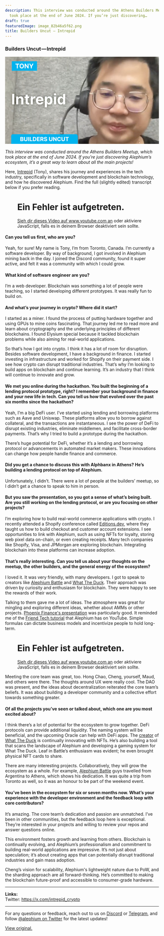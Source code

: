 ```yaml
---
description: This interview was conducted around the Athens Builders Meetup, which
  took place at the end of June 2024. If you’re just discovering…
draft: true
featuredImage: image_82b46a5f62.png
title: Builders Uncut — Intrepid
---
```


### Builders Uncut — Intrepid

![](image_82b46a5f62.png)

_This interview was conducted around the Athens Builders Meetup, which took place at the end of June 2024. If you’re just discovering Alephium’s ecosystem, it’s a great way to learn about all the main projects!_

Here, <a href="https://x.com/intrepid_crypto" class="markup--anchor markup--p-anchor" data-href="https://x.com/intrepid_crypto" rel="noopener" target="_blank">Intrepid</a> (Tony), shares his journey and experiences in the tech industry, specifically in software development and blockchain technology, and how he discovered Alephium. Find the full (slightly edited) transcript below if you prefer reading.

<figure id="af9a" class="graf graf--figure graf--iframe graf-after--p">

<h1 id="ein-fehler-ist-aufgetreten." class="message">Ein Fehler ist aufgetreten.</h1>
<a href="https://www.youtube.com/watch?v=dualwSuXKmQ" target="_blank">Sieh dir dieses Video auf www.youtube.com an</a> oder aktiviere JavaScript, falls es in deinem Browser deaktiviert sein sollte.
</figure>

#### Can you tell us first, who are you?

Yeah, for sure! My name is Tony, I’m from Toronto, Canada. I’m currently a software developer. By way of background, I got involved in Alephium mining back in the day. I joined the Discord community, found it super active, and felt it was a community with which I could grow.

#### What kind of software engineer are you?

I’m a web developer. Blockchain was something a lot of people were teaching, so I started developing different prototypes. It was really fun to build on.

#### And what’s your journey in crypto? Where did it start?

I started as a miner. I found the process of putting hardware together and using GPUs to mine coins fascinating. That journey led me to read more and learn about cryptography and the underlying principles of different blockchains. I found Elysium special because it tackled blockchain problems while also aiming for real-world applications.

So that’s how I got into crypto. I think it has a lot of room for disruption. Besides software development, I have a background in finance. I started investing in infrastructure and worked for Shopify on their payment side. I see how crypto can disrupt traditional industries. That’s why I’m looking to build apps on blockchain and continue learning. It’s an industry that I think will continue to innovate and grow.

#### We met you online during the hackathon. You built the beginning of a lending protocol prototype, right? I remember your background in finance and your new life in tech. Can you tell us how that evolved over the past six months since the hackathon?

Yeah, I’m a big DeFi user. I’ve started using lending and borrowing platforms such as Aave and Uniswap. These platforms allow you to borrow against collateral, and the transactions are instantaneous. I see the power of DeFi to disrupt existing industries, eliminate middlemen, and facilitate cross-border payments. That’s why I tried to build a prototype during the hackathon.

There’s huge potential for DeFi, whether it’s a lending and borrowing protocol or advancements in automated market makers. These innovations can change how people handle finance and commerce.

#### Did you get a chance to discuss this with Alphbanx in Athens? He’s building a lending protocol on top of Alephium.

Unfortunately, I didn’t. There were a lot of people at the builders’ meetup, so I didn’t get a chance to speak to him in person.

#### But you saw the presentation, so you got a sense of what’s being built. Are you still working on the lending protocol, or are you focusing on other projects?

I’m exploring how to build real-world commerce applications with crypto. I recently attended a Shopify conference called <a href="https://www.editions.dev/" class="markup--anchor markup--p-anchor" data-href="https://www.editions.dev/" rel="noopener" target="_blank">Editions.dev</a>, where they taught us how to build checkout and customer account extensions. I see opportunities to link with Alephium, such as using NFTs for loyalty, storing web pixel data on-chain, or even creating receipts. Many tech companies like Shopify, Visa, and JPMorgan are exploring blockchain. Integrating blockchain into these platforms can increase adoption.

#### That’s really interesting. Can you tell us about your thoughts on the meetup, the other builders, and the general energy of the ecosystem?

I loved it. It was very friendly, with many developers. I got to speak to creators like <a href="https://alephium-battle.vercel.app/" class="markup--anchor markup--p-anchor" data-href="https://alephium-battle.vercel.app/" rel="noopener" target="_blank">Alephium Battle</a> and <a href="https://theducklounge.com/#/" class="markup--anchor markup--p-anchor" data-href="https://theducklounge.com/#/" rel="noopener" target="_blank">What The Duck</a>. Their approach was driven by curiosity and enthusiasm for blockchain. They were happy to see the rewards of their work.

Talking to them gave me a lot of ideas. The atmosphere was great for mingling and exploring different ideas, whether about AMMs or other projects. <a href="https://youtu.be/jhzjXJjMDSk" class="markup--anchor markup--p-anchor" data-href="https://youtu.be/jhzjXJjMDSk" rel="noopener" target="_blank">Phoenix Finance's presentation</a> was particularly good. It reminded me of the <a href="https://medium.com/@alephium/second-developer-workshop-re-implementing-friend-techs-smart-contract-in-ralph-806e3f6551aa" class="markup--anchor markup--p-anchor" data-href="https://medium.com/@alephium/second-developer-workshop-re-implementing-friend-techs-smart-contract-in-ralph-806e3f6551aa" target="_blank">Friend Tech tutorial</a> that Alephium has on YouTube. Simple formulas can dictate business models and incentivize people to hold long-term.

<figure id="135f" class="graf graf--figure graf--iframe graf-after--p">

<h1 id="ein-fehler-ist-aufgetreten." class="message">Ein Fehler ist aufgetreten.</h1>
<a href="https://www.youtube.com/watch?v=gi2sxvB9Np8" target="_blank">Sieh dir dieses Video auf www.youtube.com an</a> oder aktiviere JavaScript, falls es in deinem Browser deaktiviert sein sollte.
</figure>

Meeting the core team was great, too. Hong Chao, Cheng, yourself, Maud, and others were there. The thoughts around UX were really cool. The DAO was present, and the ideas about decentralization reiterated the core team’s beliefs. It was about building a developer community and a collective effort towards something greater.

#### Of all the projects you’ve seen or talked about, which one are you most excited about?

I think there’s a lot of potential for the ecosystem to grow together. DeFi protocols can provide additional liquidity. The naming system will be beneficial, and the upcoming Oracle can help with DeFi apps. The <a href="https://x.com/0x_reed" class="markup--anchor markup--p-anchor" data-href="https://x.com/0x_reed" rel="noopener" target="_blank">creator</a> of <a href="https://theducklounge.com/#/" class="markup--anchor markup--p-anchor" data-href="https://theducklounge.com/#/" rel="noopener" target="_blank">What The Duck</a> is continually innovating with NFTs. He’s also building a tool that scans the landscape of Alephium and developing a gaming system for What The Duck. Leaf in Battle’s enthusiasm was evident; he even brought physical NFT cards to share.

There are many interesting projects. Collaboratively, they will grow the ecosystem as a whole. For example, <a href="https://alephium-battle.com/" class="markup--anchor markup--p-anchor" data-href="https://alephium-battle.com/" rel="noopener" target="_blank">Alephium Battle</a> guys travelled from Argentina to Athens, which shows his dedication. It was quite a trip from Toronto as well, so it was an honour to be part of the weekend event.

#### You’ve been in the ecosystem for six or seven months now. What’s your experience with the developer environment and the feedback loop with core contributors?

It’s amazing. The core team’s dedication and passion are unmatched. I’ve been in other communities, but the feedback loop here is exceptional. They’re interested in your projects and willing to review your repos and answer questions online.

This environment fosters growth and learning from others. Blockchain is continually evolving, and Alephium’s professionalism and commitment to building real-world applications are impressive. It’s not just about speculation; it’s about creating apps that can potentially disrupt traditional industries and gain mass adoption.

Cheng’s vision for scalability, Alephium's lightweight nature due to PoW, and the sharding approach are all forward-thinking. He’s committed to making the blockchain future-proof and accessible to consumer-grade hardware.

---

**Links:**  
Twitter: <a href="https://x.com/intrepid_crypto" class="markup--anchor markup--p-anchor" data-href="https://x.com/intrepid_crypto" rel="noopener" target="_blank">https://x.com/intrepid_crypto</a>

---

For any questions or feedback, reach out to us on <a href="http://alephium.org/discord" class="markup--anchor markup--p-anchor" data-href="http://alephium.org/discord" rel="noopener ugc nofollow noopener noopener" target="_blank">Discord</a> or <a href="https://t.me/alephiumgroup" class="markup--anchor markup--p-anchor" data-href="https://t.me/alephiumgroup" rel="noopener ugc nofollow noopener noopener" target="_blank">Telegram</a>, and follow <a href="https://x.com/alephium" class="markup--anchor markup--p-anchor" data-href="https://x.com/alephium" rel="noopener ugc nofollow noopener noopener" target="_blank">@alephium on Twitter</a> for the latest updates!

[View original.](https://medium.com/p/426054d017ed)
